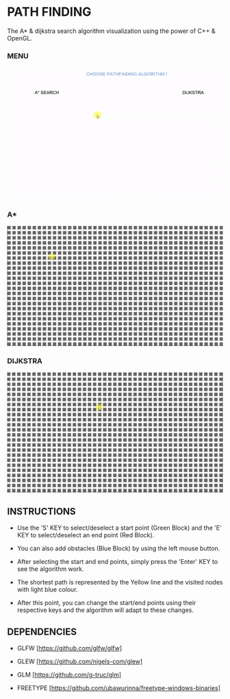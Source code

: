 # PATH FINDING

The A* & dijkstra search algorithm visualization using the power of C++ & OpenGL.

### MENU
![Image of Menu](https://github.com/ummarikram/PathFinding/blob/master/Gifs/Menu.gif)

### A* 
![Image of A-Star](https://github.com/ummarikram/PathFinding/blob/master/Gifs/A-Star.gif)

### DIJKSTRA
![Image of Dijkstra](https://github.com/ummarikram/PathFinding/blob/master/Gifs/Dijkstra.gif)

## INSTRUCTIONS

* Use the 'S' KEY to select/deselect a start point (Green Block) and the 'E' KEY to select/deselect an end point (Red Block).

* You can also add obstacles (Blue Block) by using the left mouse button.

* After selecting the start and end points, simply press the 'Enter' KEY to see the algorithm work.

* The shortest path is represented by the Yellow line and the visited nodes with light blue colour.

* After this point, you can change the start/end points using their respective keys and the algorithm will adapt to these changes.

## DEPENDENCIES

* GLFW [https://github.com/glfw/glfw]

* GLEW [https://github.com/nigels-com/glew]

* GLM [https://github.com/g-truc/glm]

* FREETYPE [https://github.com/ubawurinna/freetype-windows-binaries]

